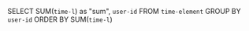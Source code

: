 SELECT SUM(`time-l`) as "sum", `user-id` FROM `time-element` GROUP BY `user-id` ORDER BY SUM(`time-l`)
